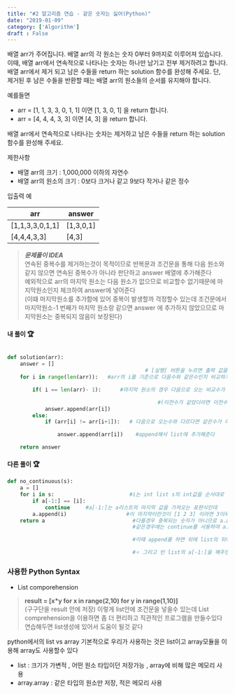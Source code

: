 ```yaml
---
title: "#2 알고리즘 연습 - 같은 숫자는 싫어(Python)"
date: "2019-01-09"
category: ['Algorithm']
draft : False
---
```



배열 arr가 주어집니다. 배열 arr의 각 원소는 숫자 0부터 9까지로 이루어져 있습니다. 이때, 배열 arr에서 연속적으로 나타나는 숫자는 하나만 남기고 전부 제거하려고 합니다. 
배열 arr에서 제거 되고 남은 수들을 return 하는 solution 함수를 완성해 주세요. 
단, 제거된 후 남은 수들을 반환할 때는 배열 arr의 원소들의 순서를 유지해야 합니다.

예를들면
* arr = [1, 1, 3, 3, 0, 1, 1] 이면 [1, 3, 0, 1] 을 return 합니다.
* arr = [4, 4, 4, 3, 3] 이면 [4, 3] 을 return 합니다.

배열 arr에서 연속적으로 나타나는 숫자는 제거하고 남은 수들을 return 하는 solution 함수를 완성해 주세요.

제한사항
* 배열 arr의 크기 : 1,000,000 이하의 자연수
* 배열 arr의 원소의 크기 : 0보다 크거나 같고 9보다 작거나 같은 정수

입출력 예

|arr|answer|
|-|-|
|[1,1,3,3,0,1,1]|	[1,3,0,1]|
|[4,4,4,3,3]	|[4,3]|

> _**문제풀이 IDEA**_   
연속된 중복수를 제거하는것이 목적이므로
반복문과 조건문을 통해 다음 원소와 같지 않으면 연속된 중복수가 아니라 판단하고
answer 배열에 추가해준다   
예외적으로 arr의 마지막 원소는 다음 원소가 없으므로 비교할수 없기때문에
마지막원소인지 체크하여 answer에 넣어준다   
(이떄 마지막원소를 추가함에 있어 중복이 발생할까 걱정할수 있는데 조건문에서 마지막원소-1 번째가 마지막 원소랑 같으면 answer 에 추가하지 않았으므로 마지막원소는 중복되지 않음이 보장된다)


#### 내 풀이 🏆

```python

def solution(arr):
    answer = []
                                            # [실행] 버튼을 누르면 출력 값을 볼 수 있습니다.
    for i in range(len(arr)):   #arr의 i를 기준으로 다음수와 같은수인지 비교하기위해 range를 이용해서 index만큼 count

        if( i == len(arr)- 1):      #마지막 원소의 경우 다음으로 오는 비교수가 없기때문에

                                                #(이전수가 같았더라면 이전수는 append안되었으니) answer 에 추가해준다
            answer.append(arr[i])
        else:
            if (arr[i] != arr[i+1]):   # 다음으로 오는수와 다르다면 같은수가 아니므로

                answer.append(arr[i])    #append해서 list에 추가해준다 

    return answer
```

#### 다른 풀이 🏆
```python
def no_continuous(s):
    a = []                     
    for i in s:                        #i는 int list s의 int값을 순서대로 가진다.
        if a[-1:] == [i]: 
            continue     #a[-1:]는 a리스트의 마지막 값을 가져오는 표현식인데
        a.append(i)                   #이 마지막이란것이 [1 2 3] 이라면 3이되는것이므로 
    return a                            #다를경우 중복되는 숫자가 아니므로 a.append(i)를 해주고
                                        #같은경우에는 continue를 사용하여 a.append를 건너뛰고 다시 for문을 실행

                                        #이때 append를 하면 뒤에 list의 뒤에 append되므로 a[-1:]도 자동 갱신되어 중복방지

                                        #⭐ 그리고 빈 list의 a[-1:]을 해주면 []가 되고 비교값으로 사용할수 있다.
```


### 사용한 Python Syntax

* List comporehension
  
> __result = [x*y for x in range(2,10) for y in range(1,10)]__  
> (구구단을 result 안에 저장)
> 이렇게 list안에 조건문을 넣을수 있는데
List comprehension을 이용하면 좀 더 편리하고 직관적인 프로그램을 만들수있다
연습해두면 list생성에 있어서 도움이 될것 같다



python에서의 list vs array 기본적으로 우리가 사용하는 것은 list이고
 array모듈을 이용해 array도 사용할수 있다
    
* list : 크기가 가변적 , 어떤 원소 타입이던 저장가능 , array에 비해 많은 메모리 사용
* array.array :  같은 타입의 원소만 저장, 적은 메모리 사용

